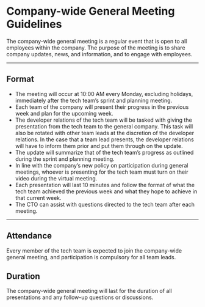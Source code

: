 # Company-wide General Meeting Guidelines

The company-wide general meeting is a regular event that is open to all employees within the company. The purpose of the meeting is to share company updates, news, and information, and to engage with employees.

<hr>

## Format
 - The meeting will occur at 10:00 AM every Monday, excluding holidays, immediately after the tech team’s sprint and planning meeting.
 - Each team of the company will present their progress in the previous week and plan for the upcoming week.
 - The developer relations of the tech team will be tasked with giving the presentation from the tech team to the general company. This task will also be rotated with other team leads at the discretion of the developer relations. In the case that a team lead presents, the developer relations will have to inform them prior and put them through on the update.
 - The update will summarize that of the tech team’s progress as outlined during the sprint and planning meeting.
 - In line with the company’s new policy on participation during general meetings, whoever is presenting for the tech team must turn on their video during the virtual meeting.
 - Each presentation will last 10 minutes and follow the format of what the tech team achieved the previous week and what they hope to achieve in that current week.
 - The CTO can assist with questions directed to the tech team after each meeting.

<hr>

## Attendance

Every member of the tech team is expected to join the company-wide general meeting, and participation is compulsory for all team leads.

## Duration

The company-wide general meeting will last for the duration of all presentations and any follow-up questions or discussions.
